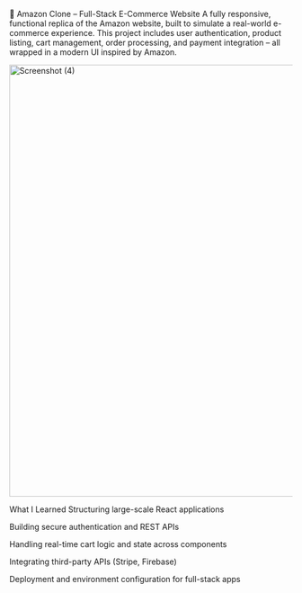 🛒 Amazon Clone – Full-Stack E-Commerce Website
A fully responsive, functional replica of the Amazon website, built to simulate a real-world e-commerce experience. This project includes user authentication, product listing, cart management, order processing, and payment integration – all wrapped in a modern UI inspired by Amazon.

<img width="1366" height="768" alt="Screenshot (4)" src="https://github.com/user-attachments/assets/2e004f73-dd4b-418f-bc3a-e8195210fcc5" />

What I Learned
Structuring large-scale React applications

Building secure authentication and REST APIs

Handling real-time cart logic and state across components

Integrating third-party APIs (Stripe, Firebase)

Deployment and environment configuration for full-stack apps
